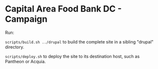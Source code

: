 # Capital Area Food Bank DC - Campaign 

Run:

`scripts/build.sh ../drupal` to build the complete site in a sibling "drupal" directory.

`scripts/deploy.sh` to deploy the site to its destination host, such as Pantheon or Acquia.

